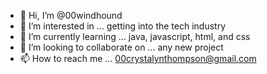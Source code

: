 - 👋 Hi, I’m @00windhound
- 👀 I’m interested in ... getting into the tech industry
- 🌱 I’m currently learning ... java, javascript, html, and css
- 💞️ I’m looking to collaborate on ... any new project
- 📫 How to reach me ... 00crystalynthompson@gmail.com

<!---
00windhound/00windhound is a ✨ special ✨ repository because its `README.md` (this file) appears on your GitHub profile.
You can click the Preview link to take a look at your changes.
--->
